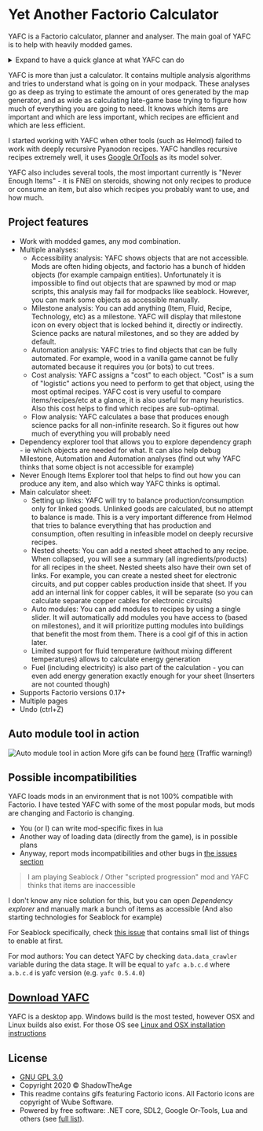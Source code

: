 # Yet Another Factorio Calculator

YAFC is a Factorio calculator, planner and analyser. The main goal of YAFC is to help with heavily modded games.

<details>
<summary>Expand to have a quick glance at what YAFC can do</summary>
<IMG src="/Docs/Media/Main.gif"  alt="Main.gif"/>
</details>

YAFC is more than just a calculator. It contains multiple analysis algorithms and tries to understand what is going on in your modpack. These analyses go as deep as trying to estimate the amount of ores generated by the map generator, and as wide as calculating late-game base trying to figure how much of everything you are going to need. It knows which items are important and which are less important, which recipes are efficient and which are less efficient.

I started working with YAFC when other tools (such as Helmod) failed to work with deeply recursive Pyanodon recipes. YAFC handles recursive recipes extremely well, it uses [Google OrTools](https://developers.google.com/optimization) as its model solver.

YAFC also includes several tools, the most important currently is "Never Enough Items" - it is FNEI on steroids, showing not only recipes to produce or consume an item, but also which recipes you probably want to use, and how much.

## Project features
- Work with modded games, any mod combination. 
- Multiple analyses:
    - Accessibility analysis: YAFC shows objects that are not accessible. Mods are often hiding objects, and factorio has a bunch of hidden objects (for example campaign entities). Unfortunately it is impossible to find out objects that are spawned by mod or map scripts, this analysis may fail for modpacks like seablock. However, you can mark some objects as accessible manually.
    - Milestone analysis: You can add anything (Item, Fluid, Recipe, Technology, etc) as a milestone. YAFC will display that milestone icon on every object that is locked behind it, directly or indirectly. Science packs are natural milestones, and so they are added by default.
    - Automation analysis: YAFC tries to find objects that can be fully automated. For example, wood in a vanilla game cannot be fully automated because it requires you (or bots) to cut trees.
    - Cost analysis: YAFC assigns a "cost" to each object. "Cost" is a sum of "logistic" actions you need to perform to get that object, using the most optimal recipes. YAFC cost is very useful to compare items/recipes/etc at a glance, it is also useful for many heuristics. Also this cost helps to find which recipes are sub-optimal.
    - Flow analysis: YAFC calculates a base that produces enough science packs for all non-infinite research. So it figures out how much of everything you will probably need
- Dependency explorer tool that allows you to explore dependency graph - ie which objects are needed for what. It can also help debug Milestone, Automation and Automation analyses (find out why YAFC thinks that some object is not accessible for example)
- Never Enough Items Explorer tool that helps to find out how you can produce any item, and also which way YAFC thinks is optimal.
- Main calculator sheet:
    - Setting up links: YAFC will try to balance production/consumption only for linked goods. Unlinked goods are calculated, but no attempt to balance is made. This is a very important difference from Helmod that tries to balance everything that has production and consumption, often resulting in infeasible model on deeply recursive recipes.
    - Nested sheets: You can add a nested sheet attached to any recipe. When collapsed, you will see a summary (all ingredients/products) for all recipes in the sheet. Nested sheets also have their own set of links. For example, you can create a nested sheet for electronic circuits, and put copper cables production inside that sheet. If you add an internal link for copper cables, it will be separate (so you can calculate separate copper cables for electronic circuits)
    - Auto modules: You can add modules to recipes by using a single slider. It will automatically add modules you have access to (based on milestones), and it will prioritize putting modules into buildings that benefit the most from them. There is a cool gif of this in action later.
    - Limited support for fluid temperature (without mixing different temperatures) allows to calculate energy generation
    - Fuel (including electricity) is also part of the calculation - you can even add energy generation exactly enough for your sheet (Inserters are not counted though)
- Supports Factorio versions 0.17+
- Multiple pages
- Undo (ctrl+Z)

## Auto module tool in action
![Auto module tool in action](/Docs/Media/AutoModules.gif)
More gifs can be found [here](/Docs/Gifs.md) (Traffic warning!)

## Possible incompatibilities

YAFC loads mods in an environment that is not 100% compatible with Factorio. I have tested YAFC with some of the most popular mods, but mods are changing and Factorio is changing.
- You (or I) can write mod-specific fixes in lua
- Another way of loading data (directly from the game), is in possible plans
- Anyway, report mods incompatibilities and other bugs in [the issues section](https://github.com/ShadowTheAge/yafc/issues)

> I am playing Seablock / Other "scripted progression" mod and YAFC thinks that items are inaccessible

I don't know any nice solution for this, but you can open *Dependency explorer* and manually mark a bunch of items as accessible (And also starting technologies for Seablock for example)

For Seablock specifically, check [this issue](https://github.com/ShadowTheAge/yafc/issues/31) that contains small list of things to enable at first.

For mod authors: You can detect YAFC by checking `data.data_crawler` variable during the data stage. It will be equal to `yafc a.b.c.d` where `a.b.c.d` is yafc version (e.g. `yafc 0.5.4.0`)
	
## **[Download YAFC](https://github.com/ShadowTheAge/yafc/releases)**

YAFC is a desktop app. Windows build is the most tested, however OSX and Linux builds also exist. For those OS see [Linux and OSX installation instructions](/Docs/LinuxOsxInstall.md)

## License
- [GNU GPL 3.0](/LICENSE)
- Copyright 2020 © ShadowTheAge
- This readme contains gifs featuring Factorio icons. All Factorio icons are copyright of Wube Software.
- Powered by free software: .NET core, SDL2, Google Or-Tools, Lua and others (see [full list](/licenses.txt)).
